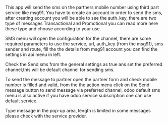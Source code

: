 

This app will send the sms on the partners mobile number using third part service like msg91, <a href="https://msg91.com/"></a> You have to create an account in order to send the sms, after creating account you will be able to see the auth_key, there are two type of messages Transactional and Promotional you can read more here <a href="https://help.msg91.com/article/64-what-is-the-difference-between-transactional-promotional-and-sendotp-route"></a> these type and choose according to your use.

SMS menu will open the configuration for the channel, there are some required parameters to use the service, url, auth_key (from the msg91), sms sender and route, fill the the details from msg91 account you can find the settings in api menu in left.

Check the Send sms from the general settings as true ans set the preferred channel,this will be default channel for sending sms.

To send the message to partner open the partner form and check mobile number is filled and valid, from the the action menu click on the Send message button to send message via preferred channel, odoo default sms menu is also active if you have odoo service subscription one can use default service.

Type message in the pop-up area, length is limited in some messages please check with the service provider.
